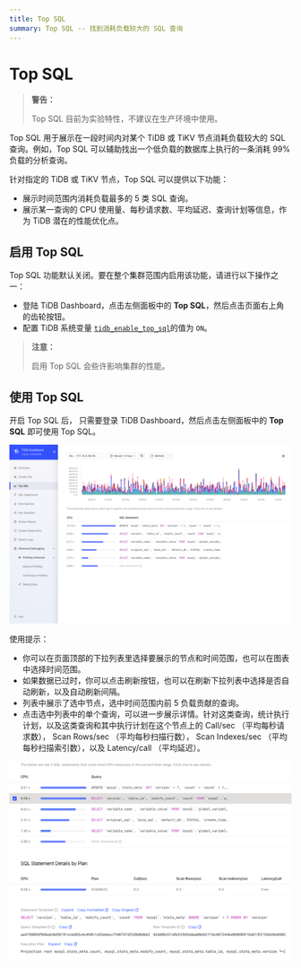```yaml
---
title: Top SQL
summary: Top SQL -- 找到消耗负载较大的 SQL 查询
---
```


# Top SQL

> **警告：**
>
> Top SQL 目前为实验特性，不建议在生产环境中使用。

Top SQL 用于展示在一段时间内对某个 TiDB 或 TiKV 节点消耗负载较大的 SQL 查询。例如，Top SQL 可以辅助找出一个低负载的数据库上执行的一条消耗 99% 负载的分析查询。

针对指定的 TiDB 或 TiKV 节点，Top SQL 可以提供以下功能：

* 展示时间范围内消耗负载最多的 5 类 SQL 查询。
* 展示某一查询的 CPU 使用量、每秒请求数、平均延迟、查询计划等信息，作为 TiDB 潜在的性能优化点。

## 启用 Top SQL


Top SQL 功能默认关闭。要在整个集群范围内启用该功能，请进行以下操作之一：

- 登陆 TiDB Dashboard，点击左侧面板中的 **Top SQL**，然后点击页面右上角的齿轮按钮。
- 配置 TiDB 系统变量 [`tidb_enable_top_sql`](/system-variables.md#tidb_enable_top_sql-从-v54-版本开始引入)的值为 `ON`。

> **注意：**
>
> 启用 Top SQL 会些许影响集群的性能。

## 使用 Top SQL

开启 Top SQL 后， 只需要登录 TiDB Dashboard，然后点击左侧面板中的 **Top SQL** 即可使用 Top SQL。

![Top SQL](/media/dashboard/top-sql-overview.png)

使用提示：

* 你可以在页面顶部的下拉列表里选择要展示的节点和时间范围，也可以在图表中选择时间范围。
* 如果数据已过时，你可以点击刷新按钮，也可以在刷新下拉列表中选择是否自动刷新，以及自动刷新间隔。
* 列表中展示了选中节点，选中时间范围内前 5 负载贡献的查询。
* 点击选中列表中的单个查询，可以进一步展示详情。针对这类查询，统计执行计划，以及这类查询和其中执行计划在这个节点上的 Call/sec （平均每秒请求数）， Scan Rows/sec （平均每秒扫描行数）， Scan Indexes/sec （平均每秒扫描索引数），以及 Latency/call （平均延迟）。

![Top SQL Details](/media/dashboard/top-sql-details.png)
